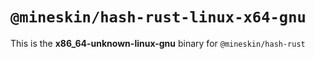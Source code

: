 # `@mineskin/hash-rust-linux-x64-gnu`

This is the **x86_64-unknown-linux-gnu** binary for `@mineskin/hash-rust`
